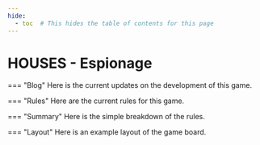 ```yaml
---
hide:
  - toc  # This hides the table of contents for this page
---
```

# HOUSES - Espionage

=== "Blog"
    Here is the current updates on the development of this game.

=== "Rules"
    Here are the current rules for this game.

=== "Summary"
    Here is the simple breakdown of the rules.

=== "Layout"
    Here is an example layout of the game board.